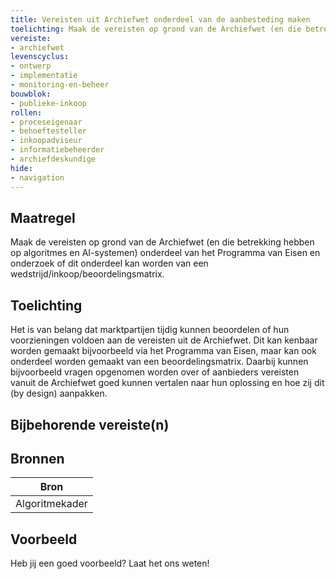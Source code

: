 ```yaml
---
title: Vereisten uit Archiefwet onderdeel van de aanbesteding maken
toelichting: Maak de vereisten op grond van de Archiefwet (en die betrekking hebben op algoritmes en AI-systemen) onderdeel van het Programma van Eisen en onderzoek of dit onderdeel kan worden van een wedstrijd/inkoop/beoordelingsmatrix. 
vereiste:
- archiefwet
levenscyclus:
- ontwerp
- implementatie
- monitoring-en-beheer
bouwblok:
- publieke-inkoop
rollen:
- proceseigenaar
- behoeftesteller
- inkoopadviseur
- informatiebeheerder
- archiefdeskundige
hide:
- navigation
---
```


<!-- tags -->
## Maatregel

Maak de vereisten op grond van de Archiefwet (en die betrekking hebben op algoritmes en AI-systemen) onderdeel van het Programma van Eisen en onderzoek of dit onderdeel kan worden van een wedstrijd/inkoop/beoordelingsmatrix.


## Toelichting

Het is van belang dat marktpartijen tijdig kunnen beoordelen of hun voorzieningen voldoen aan de vereisten uit de Archiefwet.
Dit kan kenbaar worden gemaakt bijvoorbeeld via het Programma van Eisen, maar kan ook onderdeel worden gemaakt van een beoordelingsmatrix.
Daarbij kunnen bijvoorbeeld vragen opgenomen worden over of aanbieders vereisten vanuit de Archiefwet goed kunnen vertalen naar hun oplossing en hoe zij dit (by design) aanpakken.
 

## Bijbehorende vereiste(n)

<!-- list_vereisten_on_maatregelen_page -->

## Bronnen

| Bron                        |
|-----------------------------|
| Algoritmekader |

## Voorbeeld

Heb jij een goed voorbeeld? Laat het ons weten!

